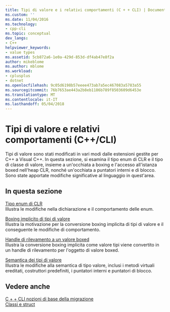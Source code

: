 ```yaml
---
title: Tipi di valore e i relativi comportamenti (C + + CLI) | Documenti Microsoft
ms.custom: ''
ms.date: 11/04/2016
ms.technology:
- cpp-cli
ms.topic: conceptual
dev_langs:
- C++
helpviewer_keywords:
- value types
ms.assetid: 5cb872a6-1e0a-429d-853d-df4ab47e8f2a
author: mikeblome
ms.author: mblome
ms.workload:
- cplusplus
- dotnet
ms.openlocfilehash: 9c05d6198b57eeee473ab7a5ec467083a5783a55
ms.sourcegitcommit: 76b7653ae443a2b8eb1186b789f8503609d6453e
ms.translationtype: MT
ms.contentlocale: it-IT
ms.lasthandoff: 05/04/2018
---
```

# <a name="value-types-and-their-behaviors-ccli"></a>Tipi di valore e relativi comportamenti (C++/CLI)
Tipi di valore sono stati modificati in vari modi dalle estensioni gestite per C++ a Visual C++. In questa sezione, si esamina il tipo enum di CLR e il tipo di classe di valore, insieme a un'occhiata a boxing e l'accesso all'istanza boxed nell'heap CLR, nonché un'occhiata a puntatori interni e di blocco. Sono state apportate modifiche significative al linguaggio in quest'area.  
  
## <a name="in-this-section"></a>In questa sezione  
 [Tipo enum di CLR](../dotnet/value-types-and-their-behaviors-cpp-cli.md)  
 Illustra le modifiche nella dichiarazione e il comportamento delle enum.  
  
 [Boxing implicito di tipi di valore](../dotnet/implicit-boxing-of-value-types.md)  
 Illustra la motivazione per la conversione boxing implicita di tipi di valore e il conseguente le modifiche di comportamento.  
  
 [Handle di rilevamento a un valore boxed](../dotnet/a-tracking-handle-to-a-boxed-value.md)  
 Illustra la conversione boxing implicita come valore tipi viene convertito in un handle di rilevamento per l'oggetto di valore boxed.  
  
 [Semantica dei tipi di valore](../dotnet/value-type-semantics.md)  
 Illustra le modifiche alla semantica di tipo valore, inclusi i metodi virtuali ereditati, costruttori predefiniti, i puntatori interni e puntatori di blocco.  
  
## <a name="see-also"></a>Vedere anche  
 [C + + CLI nozioni di base della migrazione](../dotnet/cpp-cli-migration-primer.md)   
 [Classi e struct](../windows/classes-and-structs-cpp-component-extensions.md)
